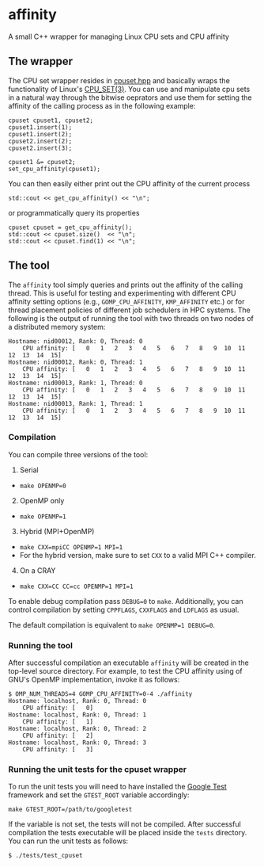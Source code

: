 # affinity
A small C++ wrapper for managing Linux CPU sets and CPU affinity

## The wrapper

The CPU set wrapper resides in [cpuset.hpp](include/cpuset.hpp) and basically wraps the functionality of Linux's [CPU_SET(3)](http://man7.org/linux/man-pages/man3/CPU_SET.3.html). You can use and manipulate cpu sets in a natural way through the bitwise oeprators and use them for setting the affinity of the calling process as in the following example:

```
cpuset cpuset1, cpuset2;
cpuset1.insert(1);
cpuset1.insert(2);
cpuset2.insert(2);
cpuset2.insert(3);

cpuset1 &= cpuset2;
set_cpu_affinity(cpuset1);
```

You can then easily either print out the CPU affinity of the current process
```
std::cout << get_cpu_affinity() << "\n";
```

or programmatically query its properties
```
cpuset cpuset = get_cpu_affinity();
std::cout << cpuset.size()  << "\n";
std::cout << cpuset.find(1) << "\n";
```

## The tool

The ``affinity`` tool simply queries and prints out the affinity of the calling thread. This is useful for testing and experimenting with different CPU affinity setting options (e.g., ``GOMP_CPU_AFFINITY``, ``KMP_AFFINITY`` etc.) or for thread placement policies of different job schedulers in HPC systems. The following is the output of running the tool with two threads on two nodes of a distributed memory system:

```
Hostname: nid00012, Rank: 0, Thread: 0
    CPU affinity: [   0   1   2   3   4   5   6   7   8   9  10  11  12  13  14  15]
Hostname: nid00012, Rank: 0, Thread: 1
    CPU affinity: [   0   1   2   3   4   5   6   7   8   9  10  11  12  13  14  15]
Hostname: nid00013, Rank: 1, Thread: 0
    CPU affinity: [   0   1   2   3   4   5   6   7   8   9  10  11  12  13  14  15]
Hostname: nid00013, Rank: 1, Thread: 1
    CPU affinity: [   0   1   2   3   4   5   6   7   8   9  10  11  12  13  14  15]
```

### Compilation
You can compile three versions of the tool:

1. Serial
  * ``make OPENMP=0``
2. OpenMP only
  * ``make OPENMP=1``
3. Hybrid (MPI+OpenMP)
  * ``make CXX=mpiCC OPENMP=1 MPI=1``
  * For the hybrid version, make sure to set ``CXX`` to a valid MPI C++ compiler.
4. On a CRAY
  * ``make CXX=CC CC=cc OPENMP=1 MPI=1``

To enable debug compilation pass ``DEBUG=0`` to ``make``. Additionally, you can control compilation by setting ``CPPFLAGS``, ``CXXFLAGS`` and ``LDFLAGS`` as usual.

The default compilation is equivalent to ``make OPENMP=1 DEBUG=0``.

### Running the tool

After successful compilation an executable ``affinity`` will be created in the top-level source directory. For example, to test the CPU affinity using of GNU's OpenMP implementation, invoke it as follows:

```
$ OMP_NUM_THREADS=4 GOMP_CPU_AFFINITY=0-4 ./affinity
Hostname: localhost, Rank: 0, Thread: 0
    CPU affinity: [   0]
Hostname: localhost, Rank: 0, Thread: 1
    CPU affinity: [   1]
Hostname: localhost, Rank: 0, Thread: 2
    CPU affinity: [   2]
Hostname: localhost, Rank: 0, Thread: 3
    CPU affinity: [   3]
```

### Running the unit tests for the cpuset wrapper

To run the unit tests you will need to have installed the [Google Test](https://github.com/google/googletest) framework and set the ``GTEST_ROOT`` variable accordingly:
```
make GTEST_ROOT=/path/to/googletest
```

If the variable is not set, the tests will not be compiled. After successful compilation the tests executable will be placed inside the ``tests`` directory. You can run the unit tests as follows:
```
$ ./tests/test_cpuset
```
